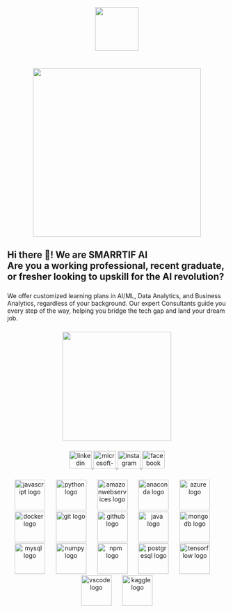 <div align="center">
  <img height="100" src="https://smarrtifai.com/wp-content/uploads/2024/09/Smarrtifai_FINAL_19th-Sept--600x600.png"  />
</div>

###

<br clear="both">

<div align="center">
  <img height="386" src="https://scontent.fdel3-4.fna.fbcdn.net/v/t39.30808-6/468056774_122130502670385943_747945816873995079_n.jpg?_nc_cat=108&ccb=1-7&_nc_sid=cc71e4&_nc_ohc=gXZrCkuJtGIQ7kNvwGO7ghf&_nc_oc=AdmoRzq8yXsgOH1fKRHLtY61elXfbSVbWPN3JNF6rBDIsstFR0UWqqOnGhnAYWdwIa8IHeGB7zRCKqOyRw5322Nu&_nc_zt=23&_nc_ht=scontent.fdel3-4.fna&_nc_gid=WC4HJCvLjJcqpx2J8ItTUg&oh=00_AYG1CelvG7s5MojrH16iQgLudav9adK9HpY_A8nYP__x4A&oe=67F6CD3C"  />
</div>

###

<h2 align="left">Hi there 👋! We are SMARRTIF AI <br>Are you a working professional, recent graduate, or fresher looking to upskill for the AI revolution?</h2>

###

<p align="left">We offer customized learning plans in AI/ML, Data Analytics, and Business Analytics, regardless of your background. Our expert Consultants guide you every step of the way, helping you bridge the tech gap and land your dream job.</p>

###

<div align="center">
  <img height="250" src="https://i.imgflip.com/9ptpi2.gif"  />
</div>

###

<div align="center">
  <a href="https://www.linkedin.com/company/smarrtifai/" target="_blank">
    <img src="https://raw.githubusercontent.com/maurodesouza/profile-readme-generator/master/src/assets/icons/social/linkedin/default.svg" width="52" height="40" alt="linkedin logo"  />
  </a>
  <a href="contactus@smarrtifai.com" target="_blank">
    <img src="https://raw.githubusercontent.com/maurodesouza/profile-readme-generator/master/src/assets/icons/social/microsoft-outlook/default.svg" width="52" height="40" alt="microsoft-outlook logo"  />
  </a>
  <a href="https://www.instagram.com/smarrtifai/" target="_blank">
    <img src="https://raw.githubusercontent.com/maurodesouza/profile-readme-generator/master/src/assets/icons/social/instagram/default.svg" width="52" height="40" alt="instagram logo"  />
  </a>
  <a href="https://www.facebook.com/profile.php?id=61561647957729" target="_blank">
    <img src="https://raw.githubusercontent.com/maurodesouza/profile-readme-generator/master/src/assets/icons/social/facebook/default.svg" width="52" height="40" alt="facebook logo"  />
  </a>
</div>

###

<div align="center">
  <img src="https://cdn.jsdelivr.net/gh/devicons/devicon/icons/javascript/javascript-original.svg" height="70" alt="javascript logo"  />
  <img width="17" />
  <img src="https://cdn.jsdelivr.net/gh/devicons/devicon/icons/python/python-original.svg" height="70" alt="python logo"  />
  <img width="17" />
  <img src="https://cdn.jsdelivr.net/gh/devicons/devicon/icons/amazonwebservices/amazonwebservices-line-wordmark.svg" height="70" alt="amazonwebservices logo"  />
  <img width="17" />
  <img src="https://cdn.jsdelivr.net/gh/devicons/devicon/icons/anaconda/anaconda-original.svg" height="70" alt="anaconda logo"  />
  <img width="17" />
  <img src="https://cdn.jsdelivr.net/gh/devicons/devicon/icons/azure/azure-original.svg" height="70" alt="azure logo"  />
  <img width="17" />
  <img src="https://cdn.jsdelivr.net/gh/devicons/devicon/icons/docker/docker-original.svg" height="70" alt="docker logo"  />
  <img width="17" />
  <img src="https://cdn.jsdelivr.net/gh/devicons/devicon/icons/git/git-original.svg" height="70" alt="git logo"  />
  <img width="17" />
  <img src="https://cdn.jsdelivr.net/gh/devicons/devicon/icons/github/github-original.svg" height="70" alt="github logo"  />
  <img width="17" />
  <img src="https://cdn.jsdelivr.net/gh/devicons/devicon/icons/java/java-original.svg" height="70" alt="java logo"  />
  <img width="17" />
  <img src="https://cdn.jsdelivr.net/gh/devicons/devicon/icons/mongodb/mongodb-original.svg" height="70" alt="mongodb logo"  />
  <img width="17" />
  <img src="https://cdn.jsdelivr.net/gh/devicons/devicon/icons/mysql/mysql-original.svg" height="70" alt="mysql logo"  />
  <img width="17" />
  <img src="https://cdn.jsdelivr.net/gh/devicons/devicon/icons/numpy/numpy-original.svg" height="70" alt="numpy logo"  />
  <img width="17" />
  <img src="https://cdn.jsdelivr.net/gh/devicons/devicon/icons/npm/npm-original-wordmark.svg" height="70" alt="npm logo"  />
  <img width="17" />
  <img src="https://cdn.jsdelivr.net/gh/devicons/devicon/icons/postgresql/postgresql-original.svg" height="70" alt="postgresql logo"  />
  <img width="17" />
  <img src="https://cdn.jsdelivr.net/gh/devicons/devicon/icons/tensorflow/tensorflow-original.svg" height="70" alt="tensorflow logo"  />
  <img width="17" />
  <img src="https://cdn.jsdelivr.net/gh/devicons/devicon/icons/vscode/vscode-original.svg" height="70" alt="vscode logo"  />
  <img width="17" />
  <img src="https://cdn.simpleicons.org/kaggle/20BEFF" height="70" alt="kaggle logo"  />
</div>

###
